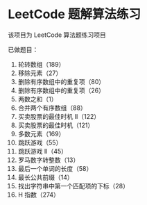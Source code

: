 # LeetCode 题解算法练习

该项目为 LeetCode 算法题练习项目

已做题目：

1. 轮转数组（189）
2. 移除元素（27）
3. 删除有序数组中的重复项（80）
4. 删除有序数组中的重复项（26）
5. 两数之和（1）
6. 合并两个有序数组（88）
7. 买卖股票的最佳时机 II（122）
8. 买卖股票的最佳时机（121）
9. 多数元素（169）
10. 跳跃游戏（55）
11. 跳跃游戏 II（45）
12. 罗马数字转整数（13）
13. 最后一个单词的长度（58）
14. 最长公共前缀（14）
15. 找出字符串中第一个匹配项的下标（28）
16. H 指数（274）